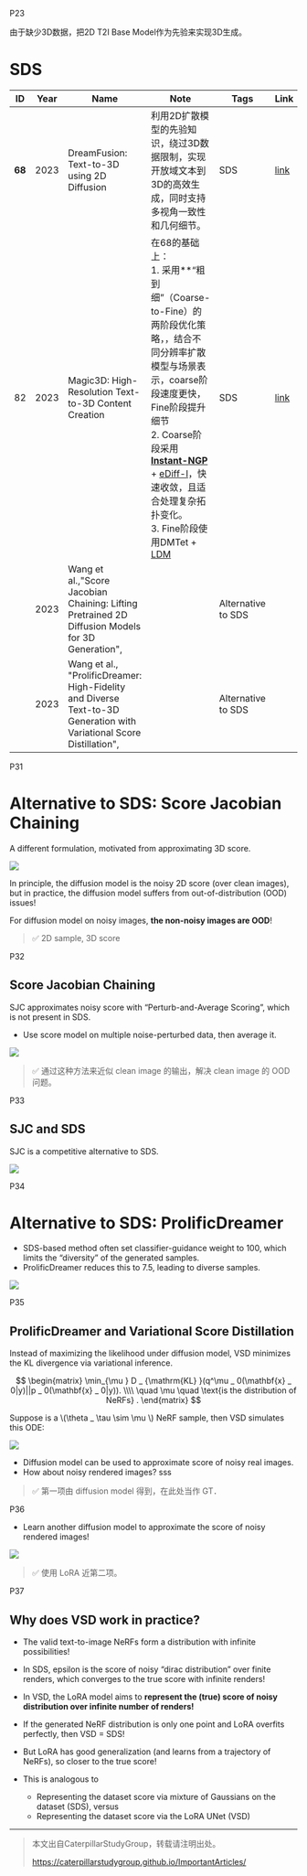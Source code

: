 P23   

由于缺少3D数据，把2D T2I Base Model作为先验来实现3D生成。

# SDS

|ID|Year|Name|Note|Tags|Link|
|---|---|---|---|---|---|
|**68**|2023|DreamFusion: Text-to-3D using 2D Diffusion|利用2D扩散模型的先验知识，绕过3D数据限制，实现开放域文本到3D的高效生成，同时支持多视角一致性和几何细节。|SDS|[link](https://caterpillarstudygroup.github.io/ReadPapers/68.html)|
|82|2023|Magic3D: High-Resolution Text-to-3D Content Creation|在68的基础上：<br>1. 采用**“粗到细”（Coarse-to-Fine）的两阶段优化策略，，结合不同分辨率扩散模型与场景表示，coarse阶段速度更快，Fine阶段提升细节 <br>2. Coarse阶段采用[**Instant-NGP**](https://caterpillarstudygroup.github.io/ReadPapers/83.md) + [eDiff-I](https://caterpillarstudygroup.github.io/ReadPapers//70.md)，快速收敛，且适合处理复杂拓扑变化。<br> 3. Fine阶段使用DMTet + [LDM](https://caterpillarstudygroup.github.io/ReadPapers/45.html)|SDS|[link](https://caterpillarstudygroup.github.io/ReadPapers/82.html)|
||2023|Wang et al.,"Score Jacobian Chaining: Lifting Pretrained 2D Diffusion Models for 3D Generation",||  Alternative to SDS|
||2023|Wang et al., "ProlificDreamer: High-Fidelity and Diverse Text-to-3D Generation with Variational Score Distillation",||Alternative to SDS|

P31
# Alternative to SDS: Score Jacobian Chaining

A different formulation, motivated from approximating 3D score.   

![](../../assets/D3-31.png)  

In principle, the diffusion model is the noisy 2D score (over clean images),   
but in practice, the diffusion model suffers from out-of-distribution (OOD) issues!    

For diffusion model on noisy images, **the non-noisy images are OOD**!     

> &#x2705; 2D sample, 3D score    

P32   
## Score Jacobian Chaining   

SJC approximates noisy score with “Perturb-and-Average Scoring”, which is not present in SDS.   
 - Use score model on multiple noise-perturbed data, then average it.    

![](../../assets/D3-32.png)   

> &#x2705; 通过这种方法来近似 clean image 的输出，解决 clean image 的 OOD 问题。    


P33    
## SJC and SDS

SJC is a competitive alternative to SDS.   

![](../../assets/D3-33.png) 


P34   
# Alternative to SDS: ProlificDreamer   

 - SDS-based method often set classifier-guidance weight to 100, which limits the “diversity” of the generated samples.   
 - ProlificDreamer reduces this to 7.5, leading to diverse samples.    

![](../../assets/D3-34.png) 

P35   
## ProlificDreamer and Variational Score Distillation  

Instead of maximizing the likelihood under diffusion model, VSD minimizes the KL divergence via variational inference.    

$$
\begin{matrix}
\min_{\mu } D _ {\mathrm{KL} }(q^\mu _ 0(\mathbf{x} _ 0|y)||p _ 0(\mathbf{x} _ 0|y)). \\\\
\quad \mu \quad \text{is the distribution of NeRFs} .
\end{matrix}
$$

Suppose is a \\(\theta _ \tau \sim \mu \\) NeRF sample, then VSD simulates this ODE:    

![](../../assets/D3-35.png) 

 - Diffusion model can be used to approximate score of noisy real images.   
 - How about noisy rendered images?   sss

> &#x2705; 第一项由 diffusion model 得到，在此处当作 GT．   

P36   

 - Learn another diffusion model to approximate the score of noisy rendered images!

![](../../assets/D3-36.png)   

> &#x2705; 使用 LoRA 近第二项。    

P37   
## Why does VSD work in practice?    

 - The valid text-to-image NeRFs form a distribution with infinite possibilities!    
 - In SDS, epsilon is the score of noisy “dirac distribution” over finite renders, which converges to the true score with infinite renders!    
 - In VSD, the LoRA model aims to **represent the (true) score of noisy distribution over infinite number of renders!**   
 - If the generated NeRF distribution is only one point and LoRA overfits perfectly, then VSD = SDS!    
 - But LoRA has good generalization (and learns from a trajectory of NeRFs), so closer to the true score!    

 - This is analogous to    
    - Representing the dataset score via mixture of Gaussians on the dataset (SDS), versus     
    - Representing the dataset score via the LoRA UNet (VSD)    


---------------------------------------
> 本文出自CaterpillarStudyGroup，转载请注明出处。
>
> https://caterpillarstudygroup.github.io/ImportantArticles/